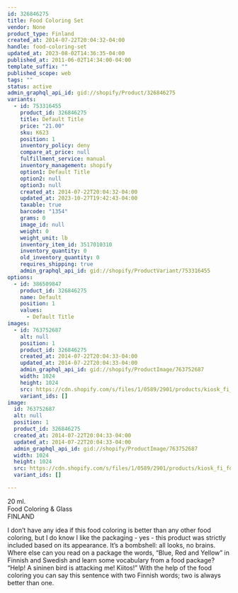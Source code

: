 ```yaml
---
id: 326846275
title: Food Coloring Set
vendor: None
product_type: Finland
created_at: 2014-07-22T20:04:32-04:00
handle: food-coloring-set
updated_at: 2023-08-02T14:36:35-04:00
published_at: 2011-06-02T14:34:00-04:00
template_suffix: ""
published_scope: web
tags: ""
status: active
admin_graphql_api_id: gid://shopify/Product/326846275
variants:
  - id: 753316455
    product_id: 326846275
    title: Default Title
    price: "21.00"
    sku: K623
    position: 1
    inventory_policy: deny
    compare_at_price: null
    fulfillment_service: manual
    inventory_management: shopify
    option1: Default Title
    option2: null
    option3: null
    created_at: 2014-07-22T20:04:32-04:00
    updated_at: 2023-10-27T19:42:43-04:00
    taxable: true
    barcode: "1354"
    grams: 0
    image_id: null
    weight: 0
    weight_unit: lb
    inventory_item_id: 3517010310
    inventory_quantity: 0
    old_inventory_quantity: 0
    requires_shipping: true
    admin_graphql_api_id: gid://shopify/ProductVariant/753316455
options:
  - id: 386509847
    product_id: 326846275
    name: Default
    position: 1
    values:
      - Default Title
images:
  - id: 763752687
    alt: null
    position: 1
    product_id: 326846275
    created_at: 2014-07-22T20:04:33-04:00
    updated_at: 2014-07-22T20:04:33-04:00
    admin_graphql_api_id: gid://shopify/ProductImage/763752687
    width: 1024
    height: 1024
    src: https://cdn.shopify.com/s/files/1/0589/2901/products/kiosk_fi_foodcolor.jpeg?v=1406073873
    variant_ids: []
image:
  id: 763752687
  alt: null
  position: 1
  product_id: 326846275
  created_at: 2014-07-22T20:04:33-04:00
  updated_at: 2014-07-22T20:04:33-04:00
  admin_graphql_api_id: gid://shopify/ProductImage/763752687
  width: 1024
  height: 1024
  src: https://cdn.shopify.com/s/files/1/0589/2901/products/kiosk_fi_foodcolor.jpeg?v=1406073873
  variant_ids: []

---
```


20 ml.  
Food Coloring & Glass  
FINLAND

I don’t have any idea if this food coloring is better than any other food coloring, but I do know I like the packaging - yes - this product was strictly included based on its appearance. It’s a bombshell: all looks, no brains. Where else can you read on a package the words, “Blue, Red and Yellow” in Finnish and Swedish and learn some vocabulary from a food package? “Help! A sininen bird is attacking me! Kiitos!” With the help of the food coloring you can say this sentence with two Finnish words; two is always better than one.
